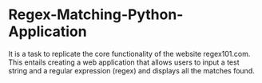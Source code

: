 # Regex-Matching-Python-Application
It is a  task to replicate the core functionality of the website regex101.com. This entails creating a web application that allows users to input a test string and a regular expression (regex) and displays all the matches found.
